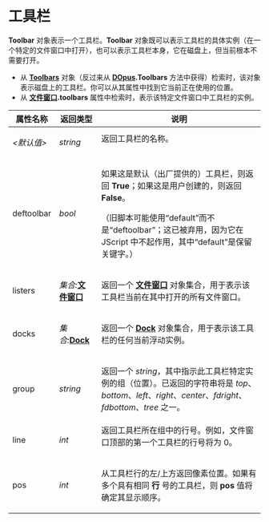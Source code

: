 # 工具栏

**Toolbar** 对象表示一个工具栏。**Toolbar** 对象既可以表示工具栏的具体实例（在一个特定的文件窗口中打开），也可以表示工具栏本身，它在磁盘上，但当前根本不需要打开。

- 从 **[Toolbars](toolbars.zh.md)** 对象（反过来从 **[DOpus](dopus.zh.md).Toolbars** 方法中获得）检索时，该对象表示磁盘上的工具栏。你可以从其属性中找到它当前正在使用的位置。
- 从 **[文件窗口](lister.zh.md).toolbars** 属性中检索时，表示该特定文件窗口中工具栏的实例。

<table>
<thead><tr><th>
属性名称</th><th>
返回类型</th><th>
说明
</th></tr></thead><tbody><tr><td>

*\<默认值\>*</td><td>

*string*</td><td>
返回工具栏的名称。
</td></tr><tr><td>
deftoolbar</td><td>

*bool*</td><td>

如果这是默认（出厂提供的）工具栏，则返回 **True**；如果这是用户创建的，则返回 **False**。

（旧脚本可能使用“default”而不是“deftoolbar”；这已被弃用，因为它在 JScript 中不起作用，其中“default”是保留关键字。）
</td></tr><tr><td>
listers</td><td>

*集合:***[文件窗口](lister.zh.md)**</td><td>

返回一个 **[文件窗口](lister.zh.md)** 对象集合，用于表示该工具栏当前在其中打开的所有文件窗口。
</td></tr><tr><td>
docks</td><td>

*集合:***[Dock](dock.zh.md)**</td><td>

返回一个 **[Dock](dock.zh.md)** 对象集合，用于表示该工具栏的任何当前浮动实例。
</td></tr><tr><td>
group</td><td>

*string*</td><td>

返回一个 *string*，其中指示此工具栏特定实例的组（位置）。已返回的字符串将是 *top*、*bottom*、*left*、*right*、*center*、*fdright*、*fdbottom*、*tree* 之一。
</td></tr><tr><td>
line</td><td>

*int*</td><td>
返回工具栏所在组中的行号。例如，文件窗口顶部的第一个工具栏的行号将为 0。
</td></tr><tr><td>
pos</td><td>

*int*</td><td>

从工具栏行的左/上方返回像素位置。如果有多个具有相同 **行** 号的工具栏，则 **pos** 值将确定其显示顺序。
</td></tr></tbody>
</table>